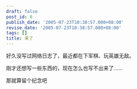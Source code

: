 ```yaml
---
draft: false
post_id: 0
publish_date: '2005-07-23T10:38:57.000+08:00'
revise_date: '2005-07-23T10:38:57.000+08:00'
tags: []
title: 来了
---
```


好久没写过网络日志了，最近都在下军棋、玩英雄无敌。

刚才还想写一些东西的，现在怎么也写不出来了……

那就算留个纪念吧
